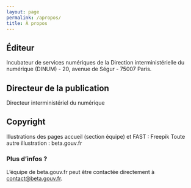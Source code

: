 ```yaml
---
layout: page
permalink: /apropos/
title: À propos
---
```


## Éditeur
Incubateur de services numériques de la Direction interministérielle du numérique (DINUM) - 20, avenue de Ségur - 75007 Paris.

## Directeur de la publication
Directeur interministériel du numérique

## Copyright
Illustrations des pages accueil (section équipe) et FAST : Freepik
Toute autre illustration : beta.gouv.fr

### Plus d’infos ?
L’équipe de beta.gouv.fr peut être contactée directement à [contact@beta.gouv.fr](mailto:contact@beta.gouv.fr).
